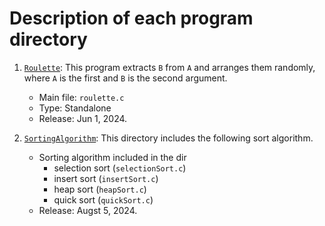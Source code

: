 # Description of each program directory
1. [`Roulette`](https://github.com/MIZOGUCHIKoki/SourceCodes/tree/master/Roulette):
   This program extracts `B` from `A` and arranges them randomly, where `A` is the first and `B` is the second argument.
   
   * Main file: `roulette.c`
   * Type: Standalone
   * Release: Jun 1, 2024.
1. [`SortingAlgorithm`](https://github.com/MIZOGUCHIKoki/SourceCodes/tree/master/SortingAlgorithm):
   This directory includes the following sort algorithm.

   * Sorting algorithm included in the dir
      * selection sort (`selectionSort.c`)
      * insert sort (`insertSort.c`)
      * heap sort (`heapSort.c`)
      * quick sort (`quickSort.c`)
   * Release: Augst 5, 2024.
  
   
